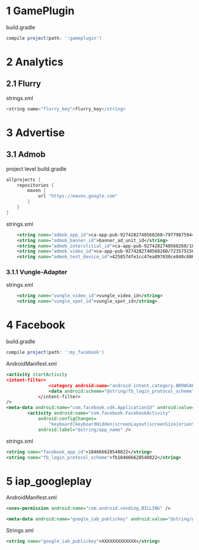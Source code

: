 # 1 GamePlugin

build.gradle

```groovy
compile project(path: ':gameplugin')
```


# 2 Analytics

## 2.1 Flurry


strings.xml

```groovy
<string name="flurry_key">flurry_key</string>
```


# 3 Advertise

## 3.1 Admob

project level build.gradle

```groovy
allprojects {
    repositories {
        maven {
            url "https://maven.google.com"
        }
    }
}
```
strings.xml

```xml
    <string name="admob_app_id">ca-app-pub-9274282740568260~7977987594</string>
    <string name="admob_banner_id">banner_ad_unit_id</string>
    <string name="admob_interstitial_id">ca-app-pub-9274282740568260/1808342671</string>
    <string name="admob_video_id">ca-app-pub-9274282740568260/7235751563</string>
    <string name="admob_test_device_id">4258574fe1cc47ea897030ce840c886b</string>
```

### 3.1.1 Vungle-Adapter

strings.xml

```xml
    <string name="vungle_video_id">vungle_video_id</string>
    <string name="vungle_spot_id">vungle_spot_id</string>
```



# 4 Facebook

build.gradle
```groovy
compile project(path: ':my_facebook')
```

AndroidManifest.xml

```xml
<activity startActivity 
<intent-filter>
                <category android:name="android.intent.category.BROWSABLE" />
                <data android:scheme="@string/fb_login_protocol_scheme" />
            </intent-filter>
/>
<meta-data android:name="com.facebook.sdk.ApplicationId" android:value="@string/facebook_app_id"/>
        <activity android:name="com.facebook.FacebookActivity"
            android:configChanges=
                "keyboard|keyboardHidden|screenLayout|screenSize|orientation"
            android:label="@string/app_name" />
```

strings.xml
```xml
<string name="facebook_app_id">184666628540822</string>
<string name="fb_login_protocol_scheme">fb184666628540822</string>
```



# 5 iap_googleplay

AndroidManifest.xml

```xml
<uses-permission android:name="com.android.vending.BILLING" />

<meta-data android:name="google_iab_publickey" android:value="@string/google_iab_publickey"/>
```

Strings.xml

```xml
<string name="google_iab_publickey">XXXXXXXXXXXXX</string>
```

